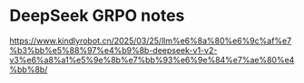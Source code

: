 # DeepSeek GRPO notes

https://www.kindlyrobot.cn/2025/03/25/llm%e6%8a%80%e6%9c%af%e7%b3%bb%e5%88%97%e4%b9%8b-deepseek-v1-v2-v3%e6%a8%a1%e5%9e%8b%e7%bb%93%e6%9e%84%e7%ae%80%e4%bb%8b/